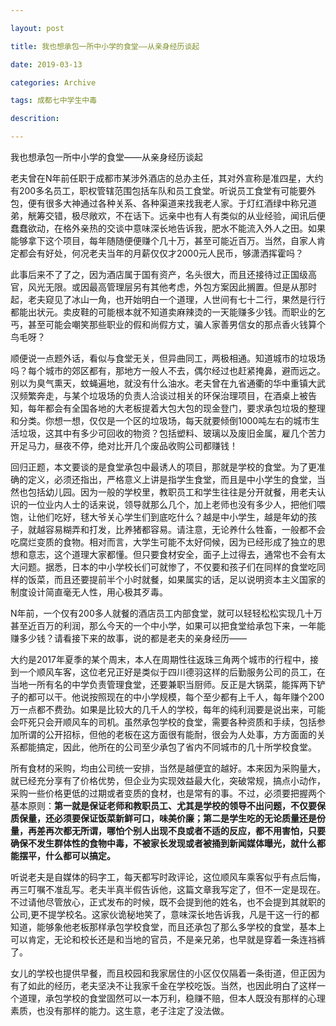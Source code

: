 ```yaml
---

layout: post

title: 我也想承包一所中小学的食堂——从亲身经历谈起

date: 2019-03-13

categories: Archive

tags: 成都七中学生中毒

descrition:

---
```


我也想承包一所中小学的食堂——从亲身经历谈起

老夫曾在N年前任职于成都市某涉外酒店的总办主任，其对外宣称是准四星，大约有200多名员工，职权管辖范围包括车队和员工食堂。听说员工食堂有可能要外包，便有很多大神通过各种关系、各种渠道来找我老人家。于灯红酒绿中称兄道弟，觥筹交错，极尽敞欢，不在话下。远亲中也有人有类似的从业经验，闻讯后便蠢蠢欲动，在格外亲热的交谈中意味深长地告诉我，肥水不能流入外人之田。如果能够拿下这个项目，每年随随便便赚个几十万，甚至可能近百万。当然，自家人肯定都会有好处，何况老夫当年的月薪仅仅才2000元人民币，够潇洒挥霍吗？

此事后来不了了之，因为酒店属于国有资产，名头很大，而且还接待过正国级高官，风光无限。或因最高管理层另有其他考虑，外包方案因此搁置。但是从那时起，老夫窥见了冰山一角，也开始明白一个道理，人世间有七十二行，果然是行行都能出状元。卖皮鞋的可能根本就不知道卖麻辣烫的一天能赚多少钱。而职业的乞丐，甚至可能会嘲笑那些职业的假和尚假方丈，骗人家善男信女的那点香火钱算个鸟毛呀？

顺便说一点题外话，看似与食堂无关，但异曲同工，两极相通。知道城市的垃圾场吗？每个城市的郊区都有，那地方一般人不去，偶尔经过也赶紧掩鼻，避而远之。别以为臭气熏天，蚊蝇遍地，就没有什么油水。老夫曾在九省通衢的华中重镇大武汉频繁奔走，与某个垃圾场的负责人洽谈过相关的环保治理项目，在酒桌上被告知，每年都会有全国各地的大老板提着大包大包的现金登门，要求承包垃圾的整理和分类。你想一想，仅仅是一个区的垃圾场，每天就要倾倒1000吨左右的城市生活垃圾，这其中有多少可回收的物资？包括塑料、玻璃以及废旧金属，雇几个苦力开足马力，昼夜不停，绝对比开几个废品收购公司都赚钱！

回归正题，本文要谈的是食堂承包中最诱人的项目，那就是学校的食堂。为了更准确的定义，必须还指出，严格意义上讲是指学生食堂，而且是中小学生的食堂，当然也包括幼儿园。因为一般的学校里，教职员工和学生往往是分开就餐，用老夫认识的一位业内人士的话来说，领导就那么几个，加上老师也没有多少人，把他们喂饱，让他们吃好，毬大爷关心学生们到底吃什么？越是中小学生，越是年幼的孩子，就越容易糊弄和打发，比养猪都容易。请注意，无论养什么牲畜，一般都不会吃腐烂变质的食物。相对而言，大学生可能不太好伺候，因为已经形成了独立的思想和意志，这个道理大家都懂。但只要食材安全，面子上过得去，通常也不会有太大问题。据悉，日本的中小学校长们可就惨了，不仅要和孩子们在同样的食堂吃同样的饭菜，而且还要提前半个小时就餐，如果属实的话，足以说明资本主义国家的制度设计简直毫无人性，用心极其歹毒。

N年前，一个仅有200多人就餐的酒店员工内部食堂，就可以轻轻松松实现几十万甚至近百万的利润，那么今天的一个中小学，如果可以把食堂给承包下来，一年能赚多少钱？请看接下来的故事，说的都是老夫的亲身经历——

大约是2017年夏季的某个周末，本人在周期性往返珠三角两个城市的行程中，接到一个顺风车客，这位老兄正好是类似于四川德羽这样的后勤服务公司的员工，在当地一所有名的中学负责管理食堂，还要兼职当厨师。反正是大锅菜，能挥两下铲子的都可以干。他说按照现在的中小学规模，每个至少都有上千人，每年赚个200万一点都不费劲。如果是比较大的几千人的学校，每年的纯利润要是说出来，可能会吓死只会开顺风车的司机。虽然承包学校的食堂，需要各种资质和手续，包括参加所谓的公开招标，但他的老板在这方面很有能耐，很会为人处事，方方面面的关系都能搞定，因此，他所在的公司至少承包了省内不同城市的几十所学校食堂。


所有食材的采购，均由公司统一安排，当然是越便宜的越好。本来因为采购量大，就已经充分享有了价格优势，但企业为实现效益最大化，突破常规，搞点小动作，采购一些价格更低的过期或者变质的食材，也是常有的事。不过，必须要把握两个基本原则：**第一就是保证老师和教职员工、尤其是学校的领导不出问题，不仅要保质保量，还必须要保证饭菜新鲜可口，味美价廉；第二是学生吃的无论质量还是份量，再差再次都无所谓，哪怕个别人出现不良或者不适的反应，都不用害怕，只要确保不发生群体性的食物中毒，不被家长发现或者被捅到新闻媒体曝光，就什么都能摆平，什么都可以搞定。**

听说老夫是自媒体的码字工，每天都写时政评论，这位顺风车乘客似乎有点后悔，再三叮嘱不准乱写。老夫半真半假告诉他，这篇文章我写定了，但不一定是现在。不过请他尽管放心，正式发布的时候，既不会提到他的姓名，也不会提到其就职的公司,更不提学校名。这家伙诡秘地笑了，意味深长地告诉我，凡是干这一行的都知道，能够象他老板那样承包学校食堂，而且还承包了那么多学校的食堂，基本上可以肯定，无论和校长还是和当地的官员，不是亲兄弟，也早就是穿着一条连裆裤了。

女儿的学校也提供早餐，而且校园和我家居住的小区仅仅隔着一条街道，但正因为有了如此的经历，老夫坚决不让我家千金在学校吃饭。当然，也因此明白了这样一个道理，承包学校的食堂固然可以一本万利，稳赚不赔，但本人既没有那样的心理素质，也没有那样的能力。这生意，老子注定了没法做。

